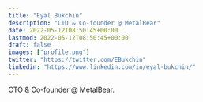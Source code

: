 ```yaml
---
title: "Eyal Bukchin"
description: "CTO & Co-founder @ MetalBear"
date: 2022-05-12T08:50:45+00:00
lastmod: 2022-05-12T08:50:45+00:00
draft: false
images: ["profile.png"]
twitter: "https://twitter.com/EBukchin"
linkedin: "https://www.linkedin.com/in/eyal-bukchin/"
---
```


CTO & Co-founder @ MetalBear.